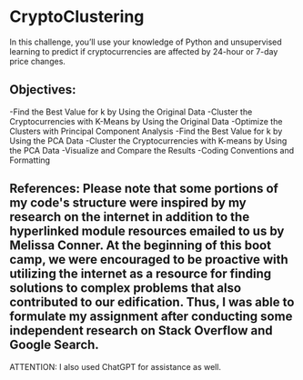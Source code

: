 # CryptoClustering

In this challenge, you’ll use your knowledge of Python and unsupervised learning to predict if cryptocurrencies are affected by 24-hour or 7-day price changes.

Objectives:
-
-Find the Best Value for k by Using the Original Data
-Cluster the Cryptocurrencies with K-Means by Using the Original Data
-Optimize the Clusters with Principal Component Analysis
-Find the Best Value for k by Using the PCA Data
-Cluster the Cryptocurrencies with K-means by Using the PCA Data
-Visualize and Compare the Results
-Coding Conventions and Formatting

References: 
Please note that some portions of my code's structure were inspired by my research on the internet in addition to the hyperlinked module resources emailed to us by Melissa Conner. At the beginning of this boot camp, we were encouraged to be proactive with utilizing the internet as a resource for finding solutions to complex problems that also contributed to our edification. Thus, I was able to formulate my assignment after conducting some independent research on Stack Overflow and Google Search.
-
ATTENTION: I also used ChatGPT for assistance as well.
